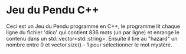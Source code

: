 # Jeu du Pendu C++
Ceci est un Jeu du Pendu programmé en C++, le programme lit chaque ligne du fichier 'dico' qui contient 836 mots (un par ligne) et enrange le contenu dans un std::vector&lt;std::string&gt;. Ensuite il tire au "hazard" un nombre entre 0 et vector.size() - 1 pour sélectionner le mot mystère.
